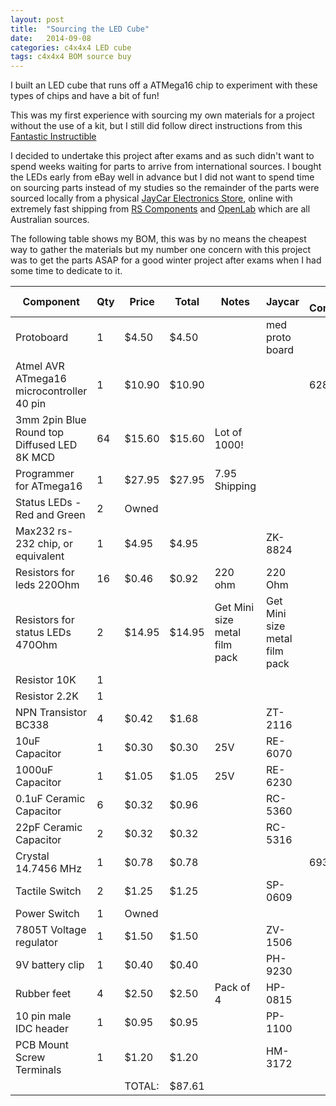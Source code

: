 ```yaml
---
layout: post
title:  "Sourcing the LED Cube"
date:   2014-09-08
categories: c4x4x4 LED cube
tags: c4x4x4 BOM source buy
---
```


I built an LED cube that runs off a ATMega16 chip to experiment with these types of chips and have a bit of fun!

<!--more-->

This was my first experience with sourcing my own materials for a project without the use of a kit, but I still did follow direct instructions from this [Fantastic Instructible](http://www.instructables.com/id/LED-Cube-4x4x4/)

I decided to undertake this project after exams and as such didn't want to spend weeks waiting for parts to arrive from international sources. I bought the LEDs early from eBay well in advance but I did not want to spend time on sourcing parts instead of my studies so the remainder of the parts were sourced locally from a physical [JayCar Electronics Store](http://www.jaycar.com.au/), online with extremely fast shipping from [RS Components](http://au.rs-online.com/web/) and [OpenLab](http://openlab.com.au/shop/) which are all Australian sources.

The following table shows my BOM, this was by no means the cheapest way to gather the materials but my number one concern with this project was to get the parts ASAP for a good winter project after exams when I had some time to dedicate to it.

| Component                                     | Qty | Price  | Total  | Notes                           | Jaycar                          | RS Components | OpenLab | eBay item No   |
|-----------------------------------------------|-----|--------|--------|---------------------------------|---------------------------------|---------------|---------|----------------|
| Protoboard                                    | 1   | $4.50  | $4.50  |                                 | med proto board                 |               |         |                |
| Atmel AVR ATmega16   microcontroller 40 pin   | 1   | $10.90 | $10.90 |                                 |                                 | 628-0000      |         |                |
| 3mm 2pin Blue Round top   Diffused LED 8K MCD | 64  | $15.60 | $15.60 | Lot of 1000!                    |                                 |               |         | 151122481039   |
| Programmer for ATmega16                       | 1   | $27.95 | $27.95 | 7.95 Shipping                   |                                 |               | ADA-46  |                |
| Status LEDs - Red and Green                   | 2   | Owned  |        |                                 |                                 |               |         |                |
| Max232 rs-232 chip, or   equivalent           | 1   | $4.95  | $4.95  |                                 | ZK-8824                         |               |         |                |
| Resistors for leds 220Ohm                     | 16  | $0.46  | $0.92  | 220 ohm                         | 220 Ohm                         |               |         |                |
| Resistors for status LEDs   470Ohm            | 2   | $14.95 | $14.95 | Get Mini size metal film   pack | Get Mini size metal   film pack |               |         |                |
| Resistor 10K                                  | 1   |        |        |                                 |                                 |               |         |                |
| Resistor 2.2K                                 | 1   |        |        |                                 |                                 |               |         |                |
| NPN Transistor BC338                          | 4   | $0.42  | $1.68  |                                 | ZT-2116                         |               |         |                |
| 10uF Capacitor                                | 1   | $0.30  | $0.30  | 25V                             | RE-6070                         |               |         |                |
| 1000uF Capacitor                              | 1   | $1.05  | $1.05  | 25V                             | RE-6230                         |               |         |                |
| 0.1uF Ceramic Capacitor                       | 6   | $0.32  | $0.96  |                                 | RC-5360                         |               |         |                |
| 22pF Ceramic Capacitor                        | 2   | $0.32  | $0.32  |                                 | RC-5316                         |               |         |                |
| Crystal 14.7456 MHz                           | 1   | $0.78  | $0.78  |                                 |                                 | 693-8816      |         |                |
| Tactile Switch                                | 2   | $1.25  | $1.25  |                                 | SP-0609                         |               |         |                |
| Power Switch                                  | 1   | Owned  |        |                                 |                                 |               |         |                |
| 7805T Voltage regulator                       | 1   | $1.50  | $1.50  |                                 | ZV-1506                         |               |         |                |
| 9V battery clip                               | 1   | $0.40  | $0.40  |                                 | PH-9230                         |               |         |                |
| Rubber feet                                   | 4   | $2.50  | $2.50  | Pack of 4                       | HP-0815                         |               |         |                |
| 10 pin male IDC header                        | 1   | $0.95  | $0.95  |                                 | PP-1100                         |               |         |                |
| PCB Mount Screw Terminals                     | 1   | $1.20  | $1.20  |                                 | HM-3172                         |               |         |                |
|                                               |     | TOTAL: | $87.61 |                                 |                                 |               |         |                |